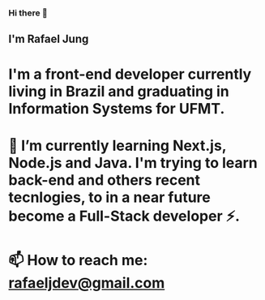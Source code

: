 ### Hi there 👋
## I'm Rafael Jung

# I'm a front-end developer currently living in Brazil and graduating in Information Systems for UFMT.

# 🌱 I’m currently learning Next.js, Node.js and Java. I'm trying to learn back-end and others recent tecnlogies, to in a near future become a Full-Stack developer ⚡.


# 📫 How to reach me: rafaeljdev@gmail.com
<!--
**RafaelJungDev/RafaelJungDev** is a ✨ _special_ ✨ repository because its `README.md` (this file) appears on your GitHub profile.

Here are some ideas to get you started:

- 🔭 I’m currently working on ...
- 🌱 I’m currently learning ...
- 👯 I’m looking to collaborate on ...
- 🤔 I’m looking for help with ...
- 💬 Ask me about ...
- 📫 How to reach me: ...
- 😄 Pronouns: ...
- ⚡ Fun fact: ...
-->
